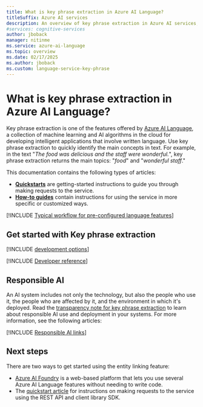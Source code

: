 ```yaml
---
title: What is key phrase extraction in Azure AI Language?
titleSuffix: Azure AI services
description: An overview of key phrase extraction in Azure AI services, which helps you identify main concepts in unstructured text
#services: cognitive-services
author: jboback
manager: nitinme
ms.service: azure-ai-language
ms.topic: overview
ms.date: 02/17/2025
ms.author: jboback
ms.custom: language-service-key-phrase
---
```


# What is key phrase extraction in Azure AI Language?

Key phrase extraction is one of the features offered by [Azure AI Language](../overview.md), a collection of machine learning and AI algorithms in the cloud for developing intelligent applications that involve written language. Use key phrase extraction to quickly identify the main concepts in text. For example, in the text "*The food was delicious and the staff were wonderful.*", key phrase extraction returns the main topics: "*food*" and "*wonderful staff*."

This documentation contains the following types of articles:

* [**Quickstarts**](quickstart.md) are getting-started instructions to guide you through making requests to the service.
* [**How-to guides**](how-to/call-api.md) contain instructions for using the service in more specific or customized ways.

[!INCLUDE [Typical workflow for pre-configured language features](../includes/overview-typical-workflow.md)]


## Get started with Key phrase extraction

[!INCLUDE [development options](./includes/development-options.md)]

[!INCLUDE [Developer reference](../includes/reference-samples-text-analytics.md)] 

## Responsible AI 

An AI system includes not only the technology, but also the people who use it, the people who are affected by it, and the environment in which it's deployed. Read the [transparency note for key phrase extraction](/legal/cognitive-services/language-service/transparency-note-key-phrase-extraction?context=/azure/ai-services/language-service/context/context) to learn about responsible AI use and deployment in your systems. For more information, see the following articles:

[!INCLUDE [Responsible AI links](../includes/overview-responsible-ai-links.md)]

## Next steps

There are two ways to get started using the entity linking feature:
* [Azure AI Foundry](../../../ai-foundry/what-is-ai-foundry.md) is a web-based platform that lets you use several Azure AI Language features without needing to write code.
* The [quickstart article](quickstart.md) for instructions on making requests to the service using the REST API and client library SDK.  
